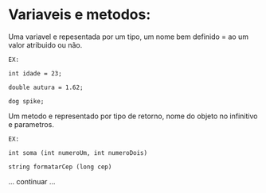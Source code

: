 # Variaveis e metodos:

Uma variavel e repesentada por um tipo, um nome bem definido = ao um valor atribuido ou não.

```
EX:

int idade = 23;

double autura = 1.62;

dog spike;

``` 
Um metodo e representado por tipo de retorno, nome do objeto no infinitivo e parametros.

```
EX:

int soma (int numeroUm, int numeroDois)

string formatarCep (long cep)

```
... continuar ...
